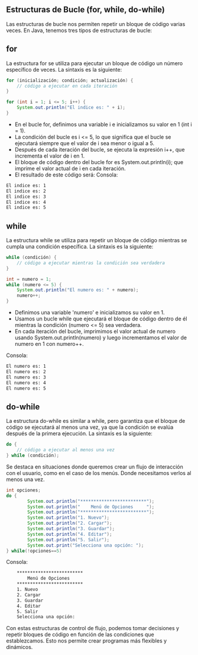 ## Estructuras de Bucle (for, while, do-while)
Las estructuras de bucle nos permiten repetir un bloque de código varias veces. En Java, tenemos tres tipos de estructuras de bucle:

## for
La estructura for se utiliza para ejecutar un bloque de código un número específico de veces. La sintaxis es la siguiente:
```java
for (inicialización; condición; actualización) {
    // código a ejecutar en cada iteración
}
```
```java
for (int i = 1; i <= 5; i++) {
    System.out.println("El indice es: " + i);
}
```

- En el bucle for, definimos una variable i e inicializamos su valor en 1 (int i = 1).
- La condición del bucle es i <= 5, lo que significa que el bucle se ejecutará siempre que el valor de i sea menor o igual a 5.
- Después de cada iteración del bucle, se ejecuta la expresión i++, que incrementa el valor de i en 1.
- El bloque de código dentro del bucle for es System.out.println(i); que imprime el valor actual de i en cada iteración.
- El resultado de este código será:
Consola:
```bash
El indice es: 1
El indice es: 2
El indice es: 3
El indice es: 4
El indice es: 5
```

## while
La estructura while se utiliza para repetir un bloque de código mientras se cumpla una condición específica. La sintaxis es la siguiente:
```java
while (condición) {
    // código a ejecutar mientras la condición sea verdadera
}
```
```java
int = numero = 1;
while (numero <= 5) {
    System.out.println("El numero es: " + numero);
    numero++;
}
```
- Definimos una variable 'numero' e inicializamos su valor en 1.
- Usamos un bucle while que ejecutará el bloque de código dentro de él mientras la condición (numero <= 5) sea verdadera.
- En cada iteración del bucle, imprimimos el valor actual de numero usando System.out.println(numero) y luego incrementamos el valor de numero en 1 con numero++.

Consola:
```bash
El numero es: 1
El numero es: 2
El numero es: 3
El numero es: 4
El numero es: 5
```

## do-while
La estructura do-while es similar a while, pero garantiza que el bloque de código se ejecutará al menos una vez, ya que la condición se evalúa después de la primera ejecución. La sintaxis es la siguiente:

```java
do {
    // código a ejecutar al menos una vez
} while (condición);
```
Se destaca en situaciones donde queremos crear un flujo de interacción con el usuario, como en el caso de los menús. Donde necesitamos verlos al menos una vez.
```java
int opciones;
do {
        System.out.println("*************************");
        System.out.println("    Menú de Opciones     ");
        System.out.println("*************************");
        System.out.println("1. Nuevo");
        System.out.println("2. Cargar");
        System.out.println("3. Guardar");
        System.out.println("4. Editar");
        System.out.println("5. Salir");
        System.out.print("Selecciona una opción: "); 
} while(!opciones==5)
```
Consola:
```bash
    *************************
        Menú de Opciones     
    *************************
    1. Nuevo
    2. Cargar
    3. Guardar
    4. Editar
    5. Salir
    Selecciona una opción: 

```


Con estas estructuras de control de flujo, podemos tomar decisiones y repetir bloques de código en función de las condiciones que establezcamos. Esto nos permite crear programas más flexibles y dinámicos.